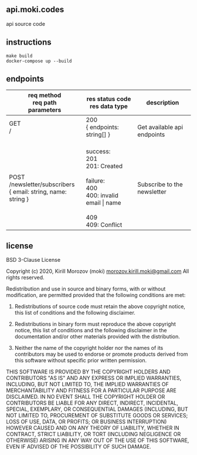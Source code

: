 api.moki.codes
--------------------------------------------------------------------------------
api source code

instructions
--------------------------------------------------------------------------------
```
make build
docker-compose up --build
```

endpoints
--------------------------------------------------------------------------------

| req method <br> req path <br> parameters | res status code <br> res data type | description |
| --- | --- | --- |
| GET <br> / <br> &nbsp; | 200 <br> { endpoints: string[] } <br> &nbsp; | Get available api endpoints |
| POST <br> /newsletter/subscribers <br> { email: string, name: string } | success: <br> 201 <br> 201: Created <br><br> failure: <br> 400 <br> 400: invalid email \| name <br><br> 409 <br> 409: Conflict | Subscribe to the newsletter |

license
--------------------------------------------------------------------------------
BSD 3-Clause License

Copyright (c) 2020, Kirill Morozov (moki) <morozov.kirill.moki@gmail.com>
All rights reserved.

Redistribution and use in source and binary forms, with or without
modification, are permitted provided that the following conditions are met:

1. Redistributions of source code must retain the above copyright notice, this
   list of conditions and the following disclaimer.

2. Redistributions in binary form must reproduce the above copyright notice,
   this list of conditions and the following disclaimer in the documentation
   and/or other materials provided with the distribution.

3. Neither the name of the copyright holder nor the names of its
   contributors may be used to endorse or promote products derived from
   this software without specific prior written permission.

THIS SOFTWARE IS PROVIDED BY THE COPYRIGHT HOLDERS AND CONTRIBUTORS "AS IS"
AND ANY EXPRESS OR IMPLIED WARRANTIES, INCLUDING, BUT NOT LIMITED TO, THE
IMPLIED WARRANTIES OF MERCHANTABILITY AND FITNESS FOR A PARTICULAR PURPOSE ARE
DISCLAIMED. IN NO EVENT SHALL THE COPYRIGHT HOLDER OR CONTRIBUTORS BE LIABLE
FOR ANY DIRECT, INDIRECT, INCIDENTAL, SPECIAL, EXEMPLARY, OR CONSEQUENTIAL
DAMAGES (INCLUDING, BUT NOT LIMITED TO, PROCUREMENT OF SUBSTITUTE GOODS OR
SERVICES; LOSS OF USE, DATA, OR PROFITS; OR BUSINESS INTERRUPTION) HOWEVER
CAUSED AND ON ANY THEORY OF LIABILITY, WHETHER IN CONTRACT, STRICT LIABILITY,
OR TORT (INCLUDING NEGLIGENCE OR OTHERWISE) ARISING IN ANY WAY OUT OF THE USE
OF THIS SOFTWARE, EVEN IF ADVISED OF THE POSSIBILITY OF SUCH DAMAGE.
